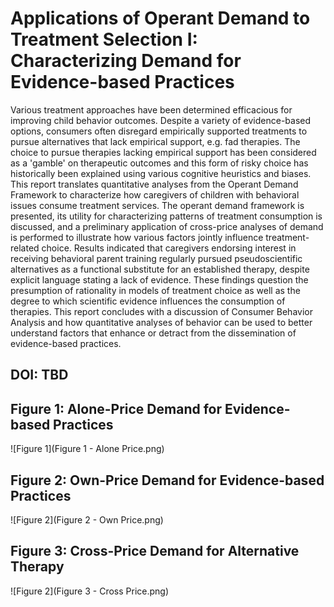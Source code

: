 # Applications of Operant Demand to Treatment Selection I: Characterizing Demand for Evidence-based Practices

Various treatment approaches have been determined efficacious for improving child behavior outcomes. Despite a variety of evidence-based options, consumers often disregard empirically supported treatments to pursue alternatives that lack empirical support, e.g. fad therapies. The choice to pursue therapies lacking empirical support has been considered as a 'gamble' on therapeutic outcomes and this form of risky choice has historically been explained using various cognitive heuristics and biases. This report translates quantitative analyses from the Operant Demand Framework to characterize how caregivers of children with behavioral issues consume treatment services. The operant demand framework is presented, its utility for characterizing patterns of treatment consumption is discussed, and a preliminary application of cross-price analyses of demand is performed to illustrate how various factors jointly influence treatment-related choice. Results indicated that caregivers endorsing interest in receiving behavioral parent training regularly pursued pseudoscientific alternatives as a functional substitute for an established therapy, despite explicit language stating a lack of evidence. These findings question the presumption of rationality in models of treatment choice as well as the degree to which scientific evidence influences the consumption of therapies. This report concludes with a discussion of Consumer Behavior Analysis and how quantitative analyses of behavior can be used to better understand factors that enhance or detract from the dissemination of evidence-based practices.

## DOI: TBD

## Figure 1: Alone-Price Demand for Evidence-based Practices

![Figure 1](Figure 1 - Alone Price.png)

## Figure 2: Own-Price Demand for Evidence-based Practices

![Figure 2](Figure 2 - Own Price.png)

## Figure 3: Cross-Price Demand for Alternative Therapy

![Figure 2](Figure 3 - Cross Price.png)
